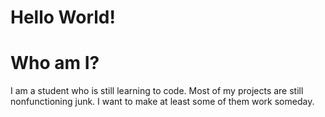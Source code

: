 # Hello World!

# Who am I?

I am a student who is still learning to code. Most of my projects are still nonfunctioning junk. I want to make at least some of them work someday.
